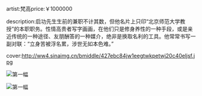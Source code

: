 artist:梵高price:￥1000000

description:启功先生生前的兼职不计其数，但他名片上只印“北京师范大学教授”的本职职务。性情高贵者写字画画，在他们只是修身养性的一种手段，或是亲近传统的一种途径、友朋酬答的一种媒介，绝非是换取名利的工具。他常常书写一副对联：“立身苦被浮名累，涉世无如本色难。”

cover:http://ww4.sinaimg.cn/bmiddle/427ebc84jw1eegtwkpetwj20c40eljsf.jpg


![第一幅](http://ww4.sinaimg.cn/bmiddle/427ebc84jw1eegtwkpetwj20c40eljsf.jpg)

![第一幅](http://ww1.sinaimg.cn/bmiddle/427ebc84jw1eegtvbahscj20e50g4dha.jpg)